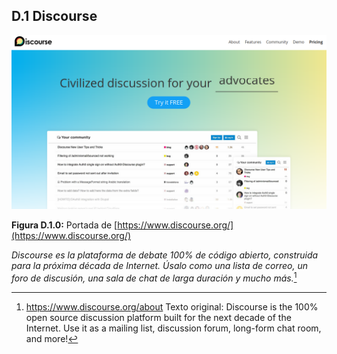## D.1 Discourse

![image alt text](image_0.png)

**Figura D.1.0:** Portada de [https://www.discourse.org/](https://www.discourse.org/) 

*Discourse es la plataforma de debate 100% de código abierto, construida para la próxima década de Internet. Úsalo como una lista de correo, un foro de discusión, una sala de chat de larga duración y mucho más.*[^1]

[^1]: https://www.discourse.org/about 
Texto original: Discourse is the 100% open source discussion platform built for the next decade of the Internet. Use it as a mailing list, discussion forum, long-form chat room, and more!

